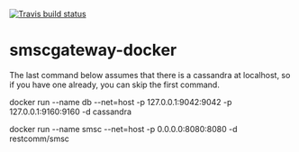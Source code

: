 [![Travis build status](https://travis-ci.org/nicosmaris/smscgateway-docker.png?branch=master)](https://travis-ci.org/nicosmaris/smscgateway-docker)

# smscgateway-docker

The last command below assumes that there is a cassandra at localhost, so if you have one already, you can skip the first command.

docker run --name db --net=host -p 127.0.0.1:9042:9042 -p 127.0.0.1:9160:9160 -d cassandra

docker run --name smsc --net=host -p 0.0.0.0:8080:8080 -d restcomm/smsc
 


